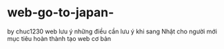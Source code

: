 # web-go-to-japan-
by chuc1230
web lưu ý những điều cần lưu ý khi sang Nhật cho người mới 
mục tiêu hoàn thành tạo web cơ bản 
